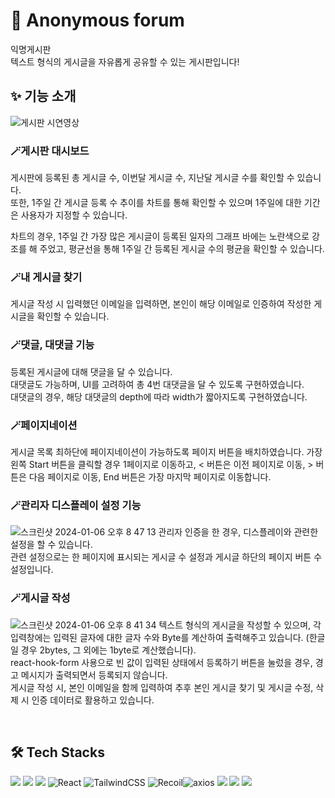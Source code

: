 # 🔭 Anonymous forum
익명게시판
</br>
텍스트 형식의 게시글을 자유롭게 공유할 수 있는 게시판입니다!

## ✨ 기능 소개
![게시판 시연영상](https://github.com/hun0613/anonymous_forum_client/assets/106587166/a2f6f822-c9ee-49bf-96c5-6b60b9181156)

### 🪄게시판 대시보드
게시판에 등록된 총 게시글 수, 이번달 게시글 수, 지난달 게시글 수를 확인할 수 있습니다.</br>
또한, 1주일 간 게시글 등록 수 추이를 차트를 통해 확인할 수 있으며 1주일에 대한 기간은 사용자가 지정할 수 있습니다.

차트의 경우, 1주일 간 가장 많은 게시글이 등록된 일자의 그래프 바에는 노란색으로 강조를 해 주었고,
평균선을 통해 1주일 간 등록된 게시글 수의 평균을 확인할 수 있습니다.

### 🪄내 게시글 찾기
게시글 작성 시 입력했던 이메일을 입력하면, 본인이 해당 이메일로 인증하여 작성한 게시글을 확인할 수 있습니다.

### 🪄댓글, 대댓글 기능
등록된 게시글에 대해 댓글을 달 수 있습니다.</br>
대댓글도 가능하며, UI를 고려하여 총 4번 대댓글을 달 수 있도록 구현하였습니다.</br>
대댓글의 경우, 해당 대댓글의 depth에 따라 width가 짧아지도록 구현하였습니다.

### 🪄페이지네이션
게시글 목록 최하단에 페이지네이션이 가능하도록 페이지 버튼을 배치하였습니다.
가장 왼쪽 Start 버튼을 클릭할 경우 1페이지로 이동하고, < 버튼은 이전 페이지로 이동, > 버튼은 다음 페이지로 이동, End 버튼은 가장 마지막 페이지로 이동합니다.

### 🪄관리자 디스플레이 설정 기능
![스크린샷 2024-01-06 오후 8 47 13](https://github.com/hun0613/anonymous_forum_client/assets/106587166/f1b70e10-57e4-4cf6-a752-777f5743175f)
관리자 인증을 한 경우, 디스플레이와 관련한 설정을 할 수 있습니다.</br>
관련 설정으로는 한 페이지에 표시되는 게시글 수 설정과 게시글 하단의 페이지 버튼 수 설정입니다.

### 🪄게시글 작성
![스크린샷 2024-01-06 오후 8 41 34](https://github.com/hun0613/anonymous_forum_client/assets/106587166/6b1140c5-7377-4357-94a5-06adc6e6ac29)
텍스트 형식의 게시글을 작성할 수 있으며, 각 입력창에는 입력된 글자에 대한 글자 수와 Byte를 계산하여 출력해주고 있습니다. (한글일 경우 2bytes, 그 외에는 1byte로 계산했습니다).</br>
react-hook-form 사용으로 빈 값이 입력된 상태에서 등록하기 버튼을 눌렀을 경우, 경고 메시지가 출력되면서 등록되지 않습니다.</br>
게시글 작성 시, 본인 이메일을 함께 입력하여 추후 본인 게시글 찾기 및 게시글 수정, 삭제 시 인증 데이터로 활용하고 있습니다.

</br>

## 🛠 Tech Stacks

 <img src="https://img.shields.io/badge/html5-E34F26?style=for-the-badge&logo=html5&logoColor=white"> <img src="https://img.shields.io/badge/javascript-F7DF1E?style=for-the-badge&logo=javascript&logoColor=black">  <img src="https://img.shields.io/badge/css-1572B6?style=for-the-badge&logo=css3&logoColor=white"> ![React](https://img.shields.io/badge/react-%2320232a.svg?style=for-the-badge&logo=react&logoColor=%2361DAFB) ![TailwindCSS](https://img.shields.io/badge/TailwindCSS-DB7093?style=for-the-badge&logo=TailwindCSS&logoColor=white) ![Recoil](https://img.shields.io/badge/recoil-%23593d88.svg?style=for-the-badge&logo=recoil&logoColor=white)![axios](https://img.shields.io/badge/Axios-181717?style=for-the-badge&logo=Axios&logoColor=white) <img src="https://img.shields.io/badge/reactquery-61DAFB?style=for-the-badge&logo=reactquery&logoColor=black">  <img src="https://img.shields.io/badge/springboot-6DB33F?style=for-the-badge&logo=springboot&logoColor=white"> <img src="https://img.shields.io/badge/mysql-4479A1?style=for-the-badge&logo=mysql&logoColor=white">
</br>



